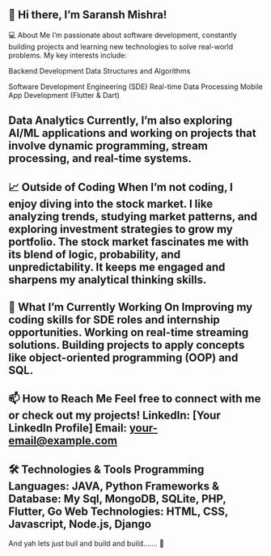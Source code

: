 👋 Hi there, I’m Saransh Mishra!
-----------------------------------------------------------------------------------------------------------------------------------------------------------------
💻 About Me
I’m passionate about software development, constantly building projects and learning new technologies to solve real-world problems. My key interests include:

Backend Development
Data Structures and Algorithms

Software Development Engineering (SDE)
Real-time Data Processing
Mobile App Development (Flutter & Dart)

Data Analytics
Currently, I’m also exploring AI/ML applications and working on projects that involve dynamic programming, stream processing, and real-time systems.
-----------------------------------------------------------------------------------------------------------------------------------------------------------------
📈 Outside of Coding
When I’m not coding, I enjoy diving into the stock market. I like analyzing trends, studying market patterns, and exploring investment strategies to grow my portfolio.
The stock market fascinates me with its blend of logic, probability, and unpredictability.
It keeps me engaged and sharpens my analytical thinking skills.
-----------------------------------------------------------------------------------------------------------------------------------------------------------------
🌱 What I’m Currently Working On
Improving my coding skills for SDE roles and internship opportunities.
Working on real-time streaming solutions.
Building projects to apply concepts like object-oriented programming (OOP) and SQL.
-----------------------------------------------------------------------------------------------------------------------------------------------------------------
📫 How to Reach Me
Feel free to connect with me or check out my projects!
LinkedIn: [Your LinkedIn Profile]
Email: your-email@example.com
-----------------------------------------------------------------------------------------------------------------------------------------------------------------
🛠️ Technologies & Tools
Programming Languages: JAVA, Python
Frameworks & Database: My Sql, MongoDB, SQLite, PHP, Flutter, Go
Web Technologies: HTML, CSS, Javascript, Node.js, Django
-----------------------------------------------------------------------------------------------------------------------------------------------------------------
And yah lets just buil and build and build....... 🚀


